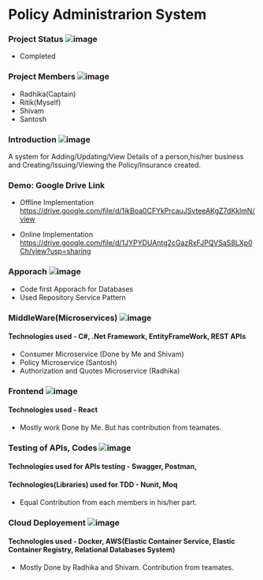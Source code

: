 # Policy Administrarion System

### Project Status  ![image](https://user-images.githubusercontent.com/69076815/148382182-c43da7f7-6f46-4562-9d6e-db3aa9deb700.png)
- Completed

### Project Members ![image](https://user-images.githubusercontent.com/69076815/148382182-c43da7f7-6f46-4562-9d6e-db3aa9deb700.png)
- Radhika(Captain)
- Ritik(Myself)
- Shivam
- Santosh

### Introduction ![image](https://user-images.githubusercontent.com/69076815/148382182-c43da7f7-6f46-4562-9d6e-db3aa9deb700.png)
A system for Adding/Updating/View Details of a person,his/her business and Creating/Issuing/Viewing the Policy/Insurance created.

### Demo: Google Drive Link
- Offline Implementation
https://drive.google.com/file/d/1ikBoa0CFYkPrcauJSvteeAKgZ7dKklmN/view

- Online Implementation
https://drive.google.com/file/d/1JYPYDUAntg2cGazRxFJPQVSaS8LXp0Ch/view?usp=sharing

### Apporach ![image](https://user-images.githubusercontent.com/69076815/148382182-c43da7f7-6f46-4562-9d6e-db3aa9deb700.png)
- Code first Apporach for Databases
- Used Repository Service Pattern

### MiddleWare(Microservices) ![image](https://user-images.githubusercontent.com/69076815/148382182-c43da7f7-6f46-4562-9d6e-db3aa9deb700.png)
#### Technologies used - C#, .Net Framework, EntityFrameWork, REST APIs
- Consumer Microservice (Done by Me and Shivam)
- Policy Microservice (Santosh)
- Authorization and Quotes Microservice (Radhika)

### Frontend ![image](https://user-images.githubusercontent.com/69076815/148382182-c43da7f7-6f46-4562-9d6e-db3aa9deb700.png)
#### Technologies used - React
- Mostly work Done by Me. But has contribution from teamates.

### Testing of APIs, Codes ![image](https://user-images.githubusercontent.com/69076815/148382182-c43da7f7-6f46-4562-9d6e-db3aa9deb700.png)
#### Technologies used for APIs testing - Swagger, Postman,
#### Technologies(Libraries) used for TDD - Nunit, Moq
- Equal Contribution from each members in his/her part.

### Cloud Deployement ![image](https://user-images.githubusercontent.com/69076815/148382182-c43da7f7-6f46-4562-9d6e-db3aa9deb700.png)
#### Technologies used - Docker, AWS(Elastic Container Service, Elastic Container Registry, Relational Databases System)
- Mostly Done by Radhika and Shivam. Contribution from teamates.
